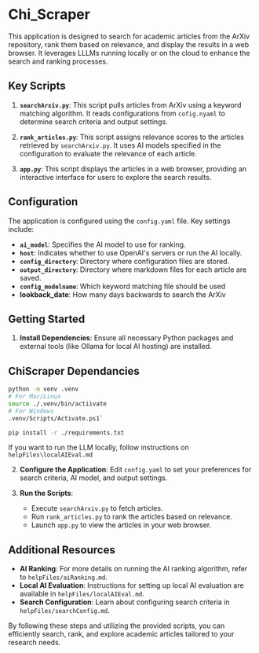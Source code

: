 # Chi_Scraper

This application is designed to search for academic articles from the ArXiv repository, rank them based on relevance, and display the results in a web browser. It leverages LLLMs running locally or on the cloud to enhance the search and ranking processes.

## Key Scripts

1. **`searchArxiv.py`**: This script pulls articles from ArXiv using a keyword matching algorithm. It reads configurations from `cofig.nyaml` to determine search criteria and output settings.

2. **`rank_articles.py`**: This script assigns relevance scores to the articles retrieved by `searchArxiv.py`. It uses AI models specified in the configuration to evaluate the relevance of each article.

3. **`app.py`**: This script displays the articles in a web browser, providing an interactive interface for users to explore the search results.

## Configuration

The application is configured using the `config.yaml` file. Key settings include:

- **`ai_model`**: Specifies the AI model to use for ranking.
- **`host`**: Indicates whether to use OpenAI's servers or run the AI locally.
- **`config_directory`**: Directory where configuration files are stored.
- **`output_directory`**: Directory where markdown files for each article are saved.
- **`config_modelname`**: Which keyword matching file should be used
- **lookback_date**: How many days backwards to search the ArXiv

## Getting Started

1. **Install Dependencies**: Ensure all necessary Python packages and external tools (like Ollama for local AI hosting) are installed.

## ChiScraper Dependancies
```bash
python -m venv .venv
# For Mac/Linux
source ./.venv/bin/actiivate
# For Windows
.venv/Scripts/Activate.ps1`

pip install -r ./requirements.txt
```
If you want to run the LLM locally, follow instructions on  `helpFiles\localAIEval.md`


2. **Configure the Application**: Edit `config.yaml` to set your preferences for search criteria, AI model, and output settings.

3. **Run the Scripts**:
   - Execute `searchArxiv.py` to fetch articles.
   - Run `rank_articles.py` to rank the articles based on relevance.
   - Launch `app.py` to view the articles in your web browser.

## Additional Resources

- **AI Ranking**: For more details on running the AI ranking algorithm, refer to `helpFiles/aiRanking.md`.
- **Local AI Evaluation**: Instructions for setting up local AI evaluation are available in `helpFiles/localAIEval.md`.
- **Search Configuration**: Learn about configuring search criteria in `helpFiles/searchConfig.md`.

By following these steps and utilizing the provided scripts, you can efficiently search, rank, and explore academic articles tailored to your research needs.